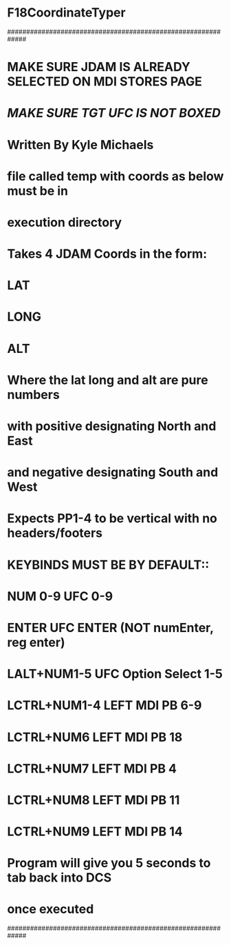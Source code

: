 # F18CoordinateTyper


#############################################################
#                                                           #
# **MAKE SURE JDAM IS ALREADY SELECTED ON MDI STORES PAGE** #
#            ***MAKE SURE TGT UFC IS NOT BOXED***           #
#                                                           #
# Written By Kyle Michaels                                  #
# file called temp with coords as below must be in          #
#  execution directory                                      #
# Takes 4 JDAM Coords in the form:                          #
#                       LAT                                 #
#                       LONG                                #
#                       ALT                                 #
# Where the lat long and alt are pure numbers               #
#   with positive designating North and East                #
#   and negative designating South and West                 #
# Expects PP1-4 to be vertical with no headers/footers      #
#                                                           #
# KEYBINDS MUST BE BY DEFAULT::                             #
#   NUM 0-9         UFC 0-9                                 #
#   ENTER           UFC ENTER (NOT numEnter, reg enter)     #
#   LALT+NUM1-5     UFC Option Select 1-5                   #
#   LCTRL+NUM1-4    LEFT MDI PB 6-9                         #
#   LCTRL+NUM6      LEFT MDI PB 18                          #
#   LCTRL+NUM7      LEFT MDI PB 4                           #
#   LCTRL+NUM8      LEFT MDI PB 11                          #
#   LCTRL+NUM9      LEFT MDI PB 14                          #
#                                                           #
# Program will give you 5 seconds to tab back into DCS      #
#  once executed                                            #
#############################################################
